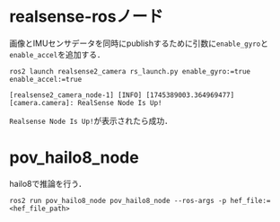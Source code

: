 # realsense-rosノード

画像とIMUセンサデータを同時にpublishするために引数に`enable_gyro`と`enable_accel`を追加する．

```shell
ros2 launch realsense2_camera rs_launch.py enable_gyro:=true enable_accel:=true

[realsense2_camera_node-1] [INFO] [1745389003.364969477] [camera.camera]: RealSense Node Is Up!
```

`Realsense Node Is Up!`が表示されたら成功．

# pov_hailo8_node

hailo8で推論を行う．

```shell
ros2 run pov_hailo8_node pov_hailo8_node --ros-args -p hef_file:=<hef_file_path>
```

